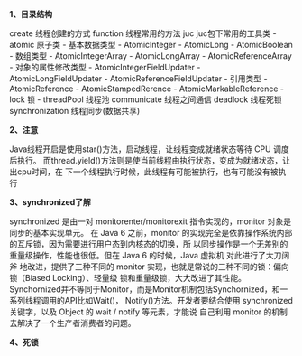 **1、目录结构**

  create  线程创建的方式
  function 线程常用的方法
  juc juc包下常用的工具类 
     - atomic 原子类
          - 基本数据类型
              - AtomicInteger
              - AtomicLong
              - AtomicBoolean
          - 数组类型
              - AtomicIntegerArray
              - AtomicLongArray
              - AtomicReferenceArray
          - 对象的属性修改类型
              - AtomicIntegerFieldUpdater
              - AtomicLongFieldUpdater
              - AtomicReferenceFieldUpdater
          - 引用类型
              - AtomicReference
              - AtomicStampedRerence
              - AtomicMarkableReference 
     - lock 锁
     - threadPool 线程池
  communicate 线程之间通信
  deadlock 线程死锁
  synchronization 线程同步(数据共享)
  
**2、注意**  

   Java线程开启是使用star()方法，启动线程，让线程变成就绪状态等待 CPU 调度后执行。
 而thread.yield()方法则是使当前线程由执行状态，变成为就绪状态，让出cpu时间，在
 下一个线程执行时候，此线程有可能被执行，也有可能没有被执行
 
**3、synchronized了解**

   synchronized 是由一对 monitorenter/monitorexit 指令实现的，monitor 对象是同步的基本实现单元。
 在 Java 6 之前，monitor 的实现完全是依靠操作系统内部的互斥锁，因为需要进行用户态到内核态的切换，所
 以同步操作是一个无差别的重量级操作，性能也很低。但在 Java 6 的时候，Java 虚拟机 对此进行了大刀阔斧
 地改进，提供了三种不同的 monitor 实现，也就是常说的三种不同的锁：偏向锁（Biased Locking）、轻量级
 锁和重量级锁，大大改进了其性能。
    Synchornized并不等同于Monitor，而是Monitor机制包括Synchornized，和一系列线程调用的API比如Wait()，
  Notify()方法。开发者要结合使用 synchronized 关键字，以及 Object 的 wait / notify 等元素，才能说
  自己利用 monitor 的机制去解决了一个生产者消费者的问题。
 
  **4、死锁**
  